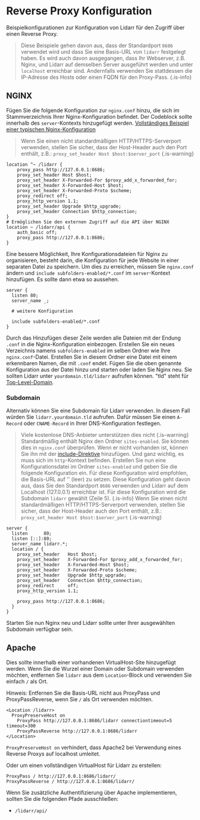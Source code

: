 # Reverse Proxy Konfiguration

Beispielkonfigurationen zur Konfiguration von Lidarr für den Zugriff über einen Reverse Proxy.

> Diese Beispiele gehen davon aus, dass der Standardport `8686` verwendet wird und dass Sie eine Basis-URL von `lidarr` festgelegt haben. Es wird auch davon ausgegangen, dass Ihr Webserver, z.B. Nginx, und Lidarr auf demselben Server ausgeführt werden und unter `localhost` erreichbar sind. Andernfalls verwenden Sie stattdessen die IP-Adresse des Hosts oder einen FQDN für den Proxy-Pass.
{.is-info}

## NGINX

Fügen Sie die folgende Konfiguration zur `nginx.conf` hinzu, die sich im Stammverzeichnis Ihrer Nginx-Konfiguration befindet. Der Codeblock sollte innerhalb des `server`-Kontexts hinzugefügt werden. [Vollständiges Beispiel einer typischen Nginx-Konfiguration](https://www.nginx.com/resources/wiki/start/topics/examples/full/)

> Wenn Sie einen nicht standardmäßigen HTTP/HTTPS-Serverport verwenden, stellen Sie sicher, dass der Host-Header auch den Port enthält, z.B.: `proxy_set_header Host $host:$server_port` {.is-warning}

```nginx
location ^~ /lidarr {
    proxy_pass http://127.0.0.1:8686;
    proxy_set_header Host $host;
    proxy_set_header X-Forwarded-For $proxy_add_x_forwarded_for;
    proxy_set_header X-Forwarded-Host $host;
    proxy_set_header X-Forwarded-Proto $scheme;
    proxy_redirect off;
    proxy_http_version 1.1;
    proxy_set_header Upgrade $http_upgrade;
    proxy_set_header Connection $http_connection;
}
# Ermöglichen Sie den externen Zugriff auf die API über NGINX
location ~ /lidarr/api {
    auth_basic off;
    proxy_pass http://127.0.0.1:8686;
}
```

Eine bessere Möglichkeit, Ihre Konfigurationsdateien für Nginx zu organisieren, besteht darin, die Konfiguration für jede Website in einer separaten Datei zu speichern.
Um dies zu erreichen, müssen Sie `nginx.conf` ändern und `include subfolders-enabled/*.conf` im `server`-Kontext hinzufügen. Es sollte dann etwa so aussehen.

```nginx
server {
  listen 80;
  server_name _;
  
  # weitere Konfiguration
  
  include subfolders-enabled/*.conf
}
```

Durch das Hinzufügen dieser Zeile werden alle Dateien mit der Endung `.conf` in die Nginx-Konfiguration einbezogen. Erstellen Sie ein neues Verzeichnis namens `subfolders-enabled` im selben Ordner wie Ihre `nginx.conf`-Datei. Erstellen Sie in diesem Ordner eine Datei mit einem erkennbaren Namen, die mit `.conf` endet. Fügen Sie die oben genannte Konfiguration aus der Datei hinzu und starten oder laden Sie Nginx neu. Sie sollten Lidarr unter `yourdomain.tld/lidarr` aufrufen können. "tld" steht für [Top-Level-Domain](https://en.wikipedia.org/wiki/List_of_Internet_top-level_domains).

### Subdomain

Alternativ können Sie eine Subdomain für Lidarr verwenden. In diesem Fall würden Sie `lidarr.yourdomain.tld` aufrufen. Dafür müssen Sie einen `A-Record` oder `CNAME-Record` in Ihrer DNS-Konfiguration festlegen.
> Viele kostenlose DNS-Anbieter unterstützen dies nicht {.is-warning}
Standardmäßig enthält Nginx den Ordner `sites-enabled`. Sie können dies in `nginx.conf` überprüfen. Wenn er nicht vorhanden ist, können Sie ihn mit der [include-Direktive](http://nginx.org/en/docs/ngx_core_module.html#include) hinzufügen. Und ganz wichtig, es muss sich im `http`-Kontext befinden. Erstellen Sie nun eine Konfigurationsdatei im Ordner `sites-enabled` und geben Sie die folgende Konfiguration ein.
> Für diese Konfiguration wird empfohlen, die Basis-URL auf '' (leer) zu setzen. Diese Konfiguration geht davon aus, dass Sie den Standardport `8686` verwenden und Lidarr auf dem Localhost (127.0.0.1) erreichbar ist. Für diese Konfiguration wird die Subdomain `lidarr` gewählt (Zeile 5). {.is-info}
> Wenn Sie einen nicht standardmäßigen HTTP/HTTPS-Serverport verwenden, stellen Sie sicher, dass der Host-Header auch den Port enthält, z.B.: `proxy_set_header Host $host:$server_port` {.is-warning}

```nginx
server {
  listen      80;
  listen [::]:80;
  server_name lidarr.*;
  location / {
    proxy_set_header   Host $host;
    proxy_set_header   X-Forwarded-For $proxy_add_x_forwarded_for;
    proxy_set_header   X-Forwarded-Host $host;
    proxy_set_header   X-Forwarded-Proto $scheme;
    proxy_set_header   Upgrade $http_upgrade;
    proxy_set_header   Connection $http_connection;
    proxy_redirect     off;
    proxy_http_version 1.1;
    
    proxy_pass http://127.0.0.1:8686;
  }
}
```

Starten Sie nun Nginx neu und Lidarr sollte unter Ihrer ausgewählten Subdomain verfügbar sein.

## Apache

Dies sollte innerhalb einer vorhandenen VirtualHost-Site hinzugefügt werden. Wenn Sie die Wurzel einer Domain oder Subdomain verwenden möchten, entfernen Sie `lidarr` aus dem `Location`-Block und verwenden Sie einfach `/` als Ort.

Hinweis: Entfernen Sie die Basis-URL nicht aus ProxyPass und ProxyPassReverse, wenn Sie `/` als Ort verwenden möchten.

```none
<Location /lidarr>
  ProxyPreserveHost on
    ProxyPass http://127.0.0.1:8686/lidarr connectiontimeout=5 timeout=300
    ProxyPassReverse http://127.0.0.1:8686/lidarr
</Location>
```

`ProxyPreserveHost on` verhindert, dass Apache2 bei Verwendung eines Reverse Proxys auf localhost umleitet.

Oder um einen vollständigen VirtualHost für Lidarr zu erstellen:

```none
ProxyPass / http://127.0.0.1:8686/lidarr/
ProxyPassReverse / http://127.0.0.1:8686/lidarr/
```

Wenn Sie zusätzliche Authentifizierung über Apache implementieren, sollten Sie die folgenden Pfade ausschließen:

- `/lidarr/api/`